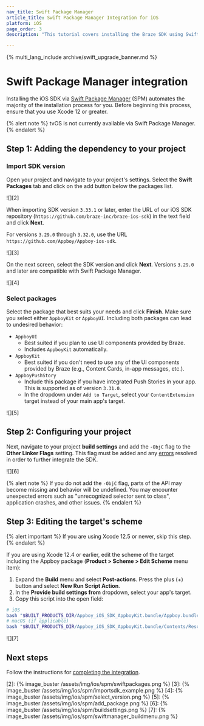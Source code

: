 ```yaml
---
nav_title: Swift Package Manager
article_title: Swift Package Manager Integration for iOS
platform: iOS
page_order: 3
description: "This tutorial covers installing the Braze SDK using Swift Package Manager for iOS."

---
```


{% multi_lang_include archive/swift_upgrade_banner.md %}

# Swift Package Manager integration

Installing the iOS SDK via [Swift Package Manager][1] (SPM) automates the majority of the installation process for you. Before beginning this process, ensure that you use Xcode 12 or greater.

{% alert note %}
tvOS is not currently available via Swift Package Manager.
{% endalert %}

## Step 1: Adding the dependency to your project

### Import SDK version

Open your project and navigate to your project's settings. Select the **Swift Packages** tab and click on the <i class="fas fa-plus"></i> add button below the packages list.

![][2]

When importing SDK version `3.33.1` or later, enter the URL of our iOS SDK repository (`https://github.com/braze-inc/braze-ios-sdk`) in the text field and click **Next**. 

For versions `3.29.0` through `3.32.0`, use the URL `https://github.com/Appboy/Appboy-ios-sdk`.

![][3]

On the next screen, select the SDK version and click **Next**. Versions `3.29.0` and later are compatible with Swift Package Manager.

![][4]

### Select packages

Select the package that best suits your needs and click **Finish**. Make sure you select either `AppboyKit` or `AppboyUI`. Including both packages can lead to undesired behavior:

- `AppboyUI`
  - Best suited if you plan to use UI components provided by Braze.
  - Includes `AppboyKit` automatically.
- `AppboyKit`
  - Best suited if you don't need to use any of the UI components provided by Braze (e.g., Content Cards, in-app messages, etc.).
- `AppboyPushStory`
  - Include this package if you have integrated Push Stories in your app. This is supported as of version `3.31.0`.
  - In the dropdown under `Add to Target`, select your `ContentExtension` target instead of your main app's target. 

![][5]

## Step 2: Configuring your project

Next, navigate to your project **build settings** and add the `-ObjC` flag to the **Other Linker Flags** setting. This flag must be added and any [errors](https://developer.apple.com/library/archive/qa/qa1490/_index.html) resolved in order to further integrate the SDK.

![][6]

{% alert note %}
If you do not add the `-ObjC` flag, parts of the API may become missing and behavior will be undefined. You may encounter unexpected errors such as "unrecognized selector sent to class", application crashes, and other issues.
{% endalert %}

## Step 3: Editing the target's scheme
{% alert important %}
If you are using Xcode 12.5 or newer, skip this step. 
{% endalert %}

If you are using Xcode 12.4 or earlier, edit the scheme of the target including the Appboy package (**Product > Scheme > Edit Scheme** menu item):
1. Expand the **Build** menu and select **Post-actions**. Press the plus (+) button and select **New Run Script Action**.
2. In the **Provide build settings from** dropdown, select your app's target.
3.  Copy this script into the open field:
```sh
# iOS
bash "$BUILT_PRODUCTS_DIR/Appboy_iOS_SDK_AppboyKit.bundle/Appboy.bundle/appboy-spm-cleanup.sh"
# macOS (if applicable)
bash "$BUILT_PRODUCTS_DIR/Appboy_iOS_SDK_AppboyKit.bundle/Contents/Resources/Appboy.bundle/appboy-spm-cleanup.sh"
```

![][7]

## Next steps

Follow the instructions for [completing the integration]({{site.baseurl}}/developer_guide/platform_integration_guides/ios/initial_sdk_setup/completing_integration/).

[1]: https://swift.org/package-manager/
[2]: {% image_buster /assets/img/ios/spm/swiftpackages.png %}
[3]: {% image_buster /assets/img/ios/spm/importsdk_example.png %}
[4]: {% image_buster /assets/img/ios/spm/select_version.png %}
[5]: {% image_buster /assets/img/ios/spm/add_package.png %}
[6]: {% image_buster /assets/img/ios/spm/buildsettings.png %}
[7]: {% image_buster /assets/img/ios/spm/swiftmanager_buildmenu.png %}
